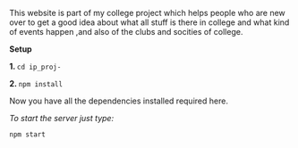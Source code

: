 This website is part of my college project which helps people who are new over to get a good idea about what all stuff is there in college and what kind of events happen ,and also of the clubs and socities of college.

**Setup**

<b>1. </b><code>cd ip_proj-</code>

<b>2. </b><code>npm install</code>

Now you have all the dependencies installed required here.

<i>To start the server just type:</i>

<code>npm start</code>
